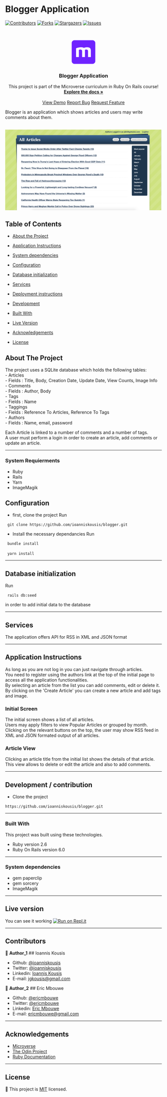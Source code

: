 # Blogger Application

<!--
*** Thanks for checking out this README Template. If you have a suggestion that would
*** make this better, please fork the repo and create a pull request or simply open
*** an issue with the tag "enhancement".
*** Thanks again! Now go create something AMAZING! :D
-->

<!-- PROJECT SHIELDS -->
<!--
*** I'm using markdown "reference style" links for readability.
*** Reference links are enclosed in brackets [ ] instead of parentheses ( ).
*** See the bottom of this document for the declaration of the reference variables
*** for contributors-url, forks-url, etc. This is an optional, concise syntax you may use.
*** https://www.markdownguide.org/basic-syntax/#reference-style-links
-->

[![Contributors][contributors-shield]][contributors-url]
[![Forks][forks-shield]][forks-url]
[![Stargazers][stars-shield]][stars-url]
[![Issues][issues-shield]][issues-url]

<!-- PROJECT LOGO -->
<br />
<p align="center">
  <a href="https://github.com/ioanniskousis/blogger">
    <img src="app/assets/images/microverse.png" alt="Microverse Logo" width="80" height="80">
  </a>
  
  <h3 align="center">Blogger Application</h3>
  
  <p align="center">
    This project is part of the Microverse curriculum in Ruby On Rails course!
    <br />
    <a href="https://github.com/ioanniskousis/blogger"><strong>Explore the docs »</strong></a>
    <br />
    <br />
    <a href="https://repl.it/@ioanniskousis/blogger">View Demo</a>
    <a href="https://github.com/ioanniskousis/blogger/issues">Report Bug</a>
    <a href="https://github.com/ioanniskousis/blogger/issues">Request Feature</a>
  </p>
</p>

Blogger is an application which shows articles and users may write comments about them.  


<br />
<img src="app/assets/images/articles.png" alt="program interface">
<br />

<!-- TABLE OF CONTENTS -->

## Table of Contents

- [About the Project](#about-the-project)
- [Application Instructions](#application-instructions)

- [System dependencies](#system-dependencies)
- [Configuration](#configuration)
- [Database initialization](#database-initialization)
- [Services](#services)
- [Deployment instructions](#deployment-instructions)

- [Development](#development)

- [Built With](#built-with)
- [Live Version](#live-version)
- [Acknowledgements](#acknowledgements)
- [License](#license)

<!-- ABOUT THE PROJECT -->

## About The Project  

 The project uses a SQLite database which holds the following tables:  
    - Articles  
      - Fields : Title, Body, Creation Date, Update Date, View Counts, Image Info  
    - Comments  
      - Fields : Author, Body  
    - Tags  
      - Fields : Name  
    - Taggings  
      - Fields : Reference To Articles, Reference To Tags  
    - Authors  
      - Fields : Name, email, password  

Each Article is linked to a number of comments and a number of tags.  
A user must perform a login in order to create an article, add comments or update an article.  

<hr/>

### System Requierments
  - Ruby
  - Rails
  - Yarn
  - ImageMagik

## Configuration
  - first, clone the project 
  Run 
```
 git clone https://github.com/ioanniskousis/blogger.git
```
  - Install the necessary dependancies 
 Run 
```
 bundle install

 yarn install
```

<hr/>

## Database initialization

 Run 
```
 rails db:seed
```
in order to add initial data to the database

<hr/>

## Services
  The application offers API for RSS in XML and JSON format

<hr/>
  
<!-- ABOUT THE PROJECT -->
## Application Instructions  
  As long as you are not log in you can just navigate through articles.  
  You need to register using the authors link at the top of the initial page to access all the application functionalities.  
  By selecting an article from the list you can add comments, edit or delete it.  
  By clicking on the 'Create Article' you can create a new article and add tags and image.  

### Initial Screen
  The initial screen shows a list of all articles.  
  Users may apply filters to view Popular Articles or grouped by month.  
  Clicking on the relevant buttons on the top, the user may show RSS feed in XML and JSON formated output of all articles.  

### Article View
  Clicking an article title from the initial list shows the details of that article.  
  This view allows to delete or edit the article and also to add comments.  

<hr/>


## Development / contribution
  * Clone the project
  ```
  https://github.com/ioanniskousis/blogger.git
  ``` 
<hr/>


### Built With

This project was built using these technologies.

  - Ruby version 2.6
  - Ruby On Rails version 6.0

<hr/>

### System dependencies
  - gem paperclip
  - gem sorcery
  - ImageMagik

<hr/>

<!-- LIVE VERSION -->

## Live version

  You can see it working [![Run on Repl.it](https://repl.it/badge/github/ioanniskousis/blogger)](https://repl.it/@ioanniskousis/blogger)

<hr/>
<!-- CONTACT -->

## Contributors

:bust_in_silhouette: **Author_1**
​## Ioannis Kousis

- Github: [@ioanniskousis](https://github.com/ioanniskousis)
- Twitter: [@ioanniskousis](https://twitter.com/ioanniskousis)
- Linkedin: [Ioannis Kousis](https://www.linkedin.com/in/ioannis-kousis-9a5051b4/)
- E-mail: jgkousis@gmail.com

:bust_in_silhouette: **Author_2**
​## Eric Mbouwe

- Github: [@ericmbouwe](https://github.com/ericmbouwe)
- Twitter: [@ericmbouwe](https://twitter.com/ericmbouwe)
- Linkedin: [Eric Mbouwe](https://www.linkedin.com/in/ericmbouwe/)
- E-mail: ericmbouwe@gmail.com

<hr/>
<!-- ACKNOWLEDGEMENTS -->

## Acknowledgements

  - [Microverse](https://www.microverse.org/)
  - [The Odin Project](https://www.theodinproject.com/)
  - [Ruby Documentation](https://www.ruby-lang.org/en/documentation/)

<!-- MARKDOWN LINKS & IMAGES -->
<!-- https://www.markdownguide.org/basic-syntax/#reference-style-links -->

[contributors-shield]: https://img.shields.io/github/contributors/ioanniskousis/blogger.svg?style=flat-square
[contributors-url]: https://github.com/ioanniskousis/blogger/graphs/contributors
[forks-shield]: https://img.shields.io/github/forks/ioanniskousis/blogger.svg?style=flat-square
[forks-url]: https://github.com/ioanniskousis/blogger/network/members
[stars-shield]: https://img.shields.io/github/stars/ioanniskousis/blogger.svg?style=flat-square
[stars-url]: https://github.com/ioanniskousis/blogger/stargazers
[issues-shield]: https://img.shields.io/github/issues/ioanniskousis/blogger.svg?style=flat-square
[issues-url]: https://github.com/ioanniskousis/blogger/issues

<hr/>
<!-- LICENSE -->

## License

📝
This project is [MIT](https://opensource.org/licenses/MIT) licensed.
